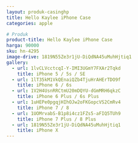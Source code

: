 ```yaml
---
layout: produk-casinghp
title: Hello Kaylee iPhone Case
categories: apple

# Produk
product-title: Hello Kaylee iPhone Case
harga: 90000
sku: hn-4295
image-drive: 1819N55Ze3r1jU-DiQdNA45uMuhHjtiq1
gallery:
  - url: 1lvCLVcctcqI-Y-IMI3UGmY7FXAr2Tqkd
    title: iPhone 5 / 5s / SE
  - url: 1lT35kM1VkQEnaiQZb4TjuHrAHErTDO9f
    title: iPhone 6 / 6s
  - url: 1V2H4UsnRRCtmU20mDQYU-dGmMRH6qkzC
    title: iPhone 6 Plus / 6s Plus
  - url: 1uHEPe0pgqjHIhOJw2oFKGopcVS2CmRv4
    title: iPhone 7 / 8
  - url: 1UOMrvabS-B1p8i4cz1FZs5-aFIQ5TUh9
    title: iPhone 7 Plus / 8 Plus
  - url: 1819N55Ze3r1jU-DiQdNA45uMuhHjtiq1
    title: iPhone X
---
```

